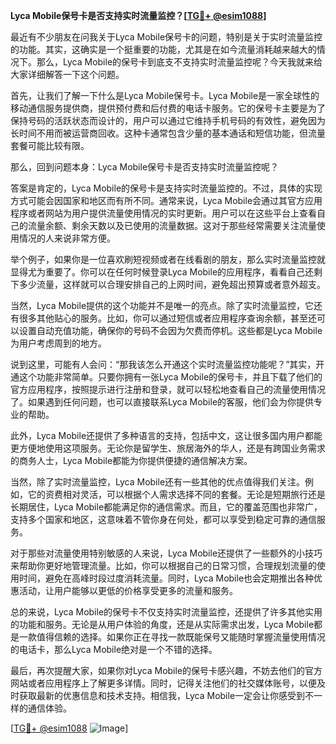 **Lyca Mobile保号卡是否支持实时流量监控？[[TG💪+ @esim1088](https://t.me/s/esim1088)]**

最近有不少朋友在问我关于Lyca Mobile保号卡的问题，特别是关于实时流量监控的功能。其实，这确实是一个挺重要的功能，尤其是在如今流量消耗越来越大的情况下。那么，Lyca Mobile的保号卡到底支不支持实时流量监控呢？今天我就来给大家详细解答一下这个问题。

首先，让我们了解一下什么是Lyca Mobile保号卡。Lyca Mobile是一家全球性的移动通信服务提供商，提供预付费和后付费的电话卡服务。它的保号卡主要是为了保持号码的活跃状态而设计的，用户可以通过它维持手机号码的有效性，避免因为长时间不用而被运营商回收。这种卡通常包含少量的基本通话和短信功能，但流量套餐可能比较有限。

那么，回到问题本身：Lyca Mobile保号卡是否支持实时流量监控呢？

答案是肯定的，Lyca Mobile的保号卡是支持实时流量监控的。不过，具体的实现方式可能会因国家和地区而有所不同。通常来说，Lyca Mobile会通过其官方应用程序或者网站为用户提供流量使用情况的实时更新。用户可以在这些平台上查看自己的流量余额、剩余天数以及已使用的流量数据。这对于那些经常需要关注流量使用情况的人来说非常方便。

举个例子，如果你是一位喜欢刷短视频或者在线看剧的朋友，那么实时流量监控就显得尤为重要了。你可以在任何时候登录Lyca Mobile的应用程序，看看自己还剩下多少流量，这样就可以合理安排自己的上网时间，避免超出预算或者意外超支。

当然，Lyca Mobile提供的这个功能并不是唯一的亮点。除了实时流量监控，它还有很多其他贴心的服务。比如，你可以通过短信或者应用程序查询余额，甚至还可以设置自动充值功能，确保你的号码不会因为欠费而停机。这些都是Lyca Mobile为用户考虑周到的地方。

说到这里，可能有人会问：“那我该怎么开通这个实时流量监控功能呢？”其实，开通这个功能非常简单。只要你拥有一张Lyca Mobile的保号卡，并且下载了他们的官方应用程序，按照提示进行注册和登录，就可以轻松地查看自己的流量使用情况了。如果遇到任何问题，也可以直接联系Lyca Mobile的客服，他们会为你提供专业的帮助。

此外，Lyca Mobile还提供了多种语言的支持，包括中文，这让很多国内用户都能更方便地使用这项服务。无论你是留学生、旅居海外的华人，还是有跨国业务需求的商务人士，Lyca Mobile都能为你提供便捷的通信解决方案。

当然，除了实时流量监控，Lyca Mobile还有一些其他的优点值得我们关注。例如，它的资费相对灵活，可以根据个人需求选择不同的套餐。无论是短期旅行还是长期居住，Lyca Mobile都能满足你的通信需求。而且，它的覆盖范围也非常广，支持多个国家和地区，这意味着不管你身在何处，都可以享受到稳定可靠的通信服务。

对于那些对流量使用特别敏感的人来说，Lyca Mobile还提供了一些额外的小技巧来帮助你更好地管理流量。比如，你可以根据自己的日常习惯，合理规划流量的使用时间，避免在高峰时段过度消耗流量。同时，Lyca Mobile也会定期推出各种优惠活动，让用户能够以更低的价格享受更多的流量和服务。

总的来说，Lyca Mobile的保号卡不仅支持实时流量监控，还提供了许多其他实用的功能和服务。无论是从用户体验的角度，还是从实际需求出发，Lyca Mobile都是一款值得信赖的选择。如果你正在寻找一款既能保号又能随时掌握流量使用情况的电话卡，那么Lyca Mobile绝对是一个不错的选择。

最后，再次提醒大家，如果你对Lyca Mobile的保号卡感兴趣，不妨去他们的官方网站或者应用程序上了解更多详情。同时，记得关注他们的社交媒体账号，以便及时获取最新的优惠信息和技术支持。相信我，Lyca Mobile一定会让你感受到不一样的通信体验。

[[TG💪+ @esim1088](https://t.me/s/esim1088) ![Image](https://i.postimg.cc/4NQfJmqS/Snipaste-2025-05-13-00-14-12.png)]